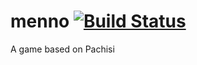 # menno [![Build Status](https://travis-ci.com/noxone/menno.svg?branch=master)](https://travis-ci.com/noxone/menno)
A game based on Pachisi
